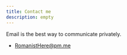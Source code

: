 ```yaml
---
title: Contact me
description: empty
---
```


Email is the best way to communicate privately.

- [RomanistHere@pm.me](mailto:romanisthere@pm.me)

[//]: # (Social media:)

[//]: # ()
[//]: # (- [instagram]&#40;https://www.instagram.com/melme_dubai/&#41;)

[//]: # (- [tiktok]&#40;https://www.tiktok.com/@melme_events&#41;)

[//]: # (- [facebook]&#40;https://www.facebook.com/people/Melmeio/100089973685360/&#41;)

[//]: # (- [reddit]&#40;https://www.reddit.com/r/FDEApp/&#41;)

[//]: # (- [twitter]&#40;https://twitter.com/melme_dubai&#41;)